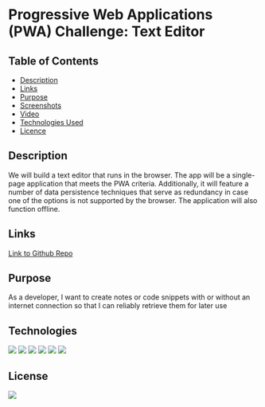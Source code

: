 # Progressive Web Applications (PWA) Challenge: Text Editor

## Table of Contents

* [Description](#description)
* [Links](#links)
* [Purpose](#purpose)
* [Screenshots](#screenshots)
* [Video](#video)
* [Technologies Used](#technologies)
* [Licence](#license)


## Description

We will build a text editor that runs in the browser. The app will be a single-page application that meets the PWA criteria. Additionally, it will feature a number of data persistence techniques that serve as redundancy in case one of the options is not supported by the browser. The application will also function offline.

## Links
<a href="https://github.com/ColumbiaCoding/gabesblog.git">Link to Github Repo</a>


## Purpose

As a developer, I want to create notes or code snippets with or without an internet connection so that I can reliably retrieve them for later use


## Technologies

<img src="https://img.shields.io/badge/Built%20with-HTML5-blue">

<img src="https://img.shields.io/badge/Built%20with-CSS3-blue">

<img src="https://img.shields.io/badge/Built%20with-Javascript-blue">

<img src="https://img.shields.io/badge/Built%20with-Node-blue">

<img src="https://img.shields.io/badge/Built%20with-Express-blue">

<img src="https://img.shields.io/badge/Built%20with-concurrently-blue">




## License

<img src="https://img.shields.io/badge/license-MIT-blue">

